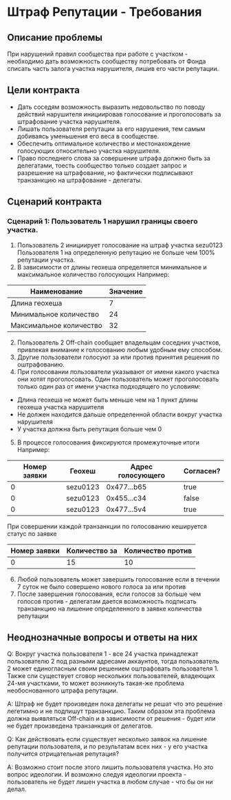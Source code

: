 # Штраф Репутации - Требования

## Описание проблемы
При нарушений правил сообщества при работе с участком - необходимо дать возможность сообществу потребовать от Фонда списать часть залога участка нарушителя, лишив его части репутации.

## Цели контракта
- Дать соседям возможность выразить недовольство по поводу действий нарушителя инициировав голосование и проголосовать за штрафование участка нарушителя.
- Лишать пользователя репутации за его нарушения, тем самым добиваясь уменьшения его веса в сообществе.
- Обеспечить оптимальное количество и местонахождение голосующих относительно участка нарушителя.
- Право последнего слова за совершение штрафа должно быть за делегатами, тоесть сообщество только создает запрос и разрешение на штрафование, но фактически подписывают транзанкцию на штрафование - делегаты.

## Сценарий контракта
### Сценарий 1: Пользователь 1 нарушил границы своего участка.
1. Пользователь 2 инициирует голосование на штраф участка sezu0123 Пользователя 1 на определенную репутацию не больше чем 100% репутации участка.
2. В зависимости от длины геохеша определяется минимальное и максимальное количество голосующих
Например:

| Наименование | Значение |
| -------- | -------- |
| Длина геохеша | 7 |
| Минимальное количество | 24 |
| Максимальное количество | 32 |

2. Пользователь 2 Off-chain сообщает владельцам соседних участков, привлекая внимание к голосованию любым удобным ему способом.
3. Другие пользователи голосуют за или против принятия решения по оштрафованию.
4. При голосовании пользователи указывают от имени какого участка они хотят проголосовать. Один пользователь может проголосовать только один раз от имени участка подходящего по условиям:
- Длина геохеша не может быть меньше чем на 1 пункт длины геохеша участка нарушителя
- Не должен находится дальше определенной области вокруг участка нарушителя
- У участка должна быть репутация больше чем 0
5. В процессе голосования фиксируются промежуточные итоги
Например:

| Номер заявки | Геохеш | Адрес голосующего | Согласен? |
| -------- | -------- | -------- | -------- |
| 0 | sezu0123 | 0x477...b65 | true |
| 0 | sezu0123 | 0x455...c34 | false |
| 0 | sezu0123 | 0x477...5v4 | true |

При совершении каждой транзанкции по голосованию кешируется статус по заявке

| Номер заявки | Количество за | Количество против |
| -------- | -------- | -------- |
| 0 | 15 | 10 |
6. Любой пользователь может завершить голосование если в течении 7 суток не было совершено нового голоса за или против
7. После завершения голосования, если голосов за больше чем голосов против - делегатам дается возможность подписать транзанкцию на лишение определенного в заявке количества репутации

## Неоднозначные вопросы и ответы на них
Q: Вокруг участка пользователя 1 - все 24 участка принадлежат пользователю 2 под разными адресами аккаунтов, тогда пользователь 2 может единогласным своим решением оштрафовать пользователя 1. Также сли существует сговор нескольких пользователей, владеющих 24-мя участками, то может возникнуть такая-же проблема необоснованного штрафа репутации.

A: Штраф не будет произведен пока делегаты не решат что это решение легетимно и не подпишут транзанкцию. Таким образом эта проблема должна выявляться Off-chain и в зависимости от решения - будет или не будет произведена транзанкция от делегатов.

Q: Как действовать если существует несколько заявок на лишение репутации пользователя, и по результатам всех них - у его участка получится отрицательная репутация?

A: Возможно стоит после этого лишить пользователя участка. Но это вопрос идеологии. И возможно следуя идеологии проекта - пользователь не будет лишен участка в любом случае - что бы он ни делал.